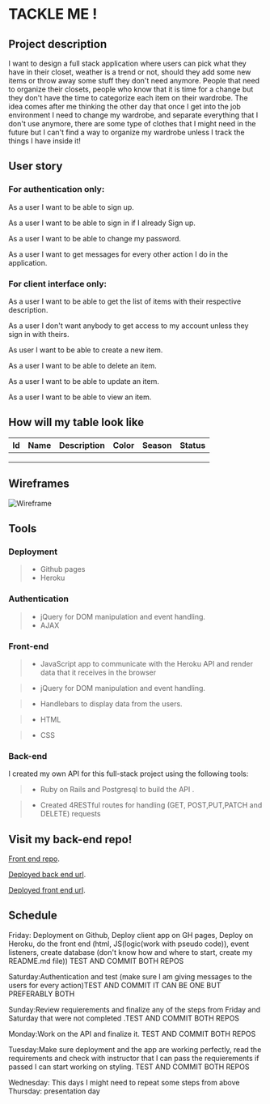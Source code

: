 # TACKLE ME !

## Project description

I want to design a full stack application where users can pick what they have in their closet, weather is a trend or not, should they add some new items or throw away some stuff they don't need anymore. People that need to organize their closets, people who know that it is time for a change but they don't have the time to categorize each item on their wardrobe. The idea comes after me thinking the other day that once I get into the job environment I need to change my wardrobe, and separate everything that I don't use anymore, there are some type of clothes that I might need in the future but I can't find a way to organize my wardrobe unless I track the things I have inside it!

## User story

### For authentication only:

As a user I want to be able to sign up.

As a user I want to be able to sign in if I already Sign up.

As a user I want to be able to change my password.

As a user I want to get messages for every other action I do in the application.


### For client interface only:

As a user I want to be able to get the list of items with their respective description.

As a user I don't want anybody to get access to my account unless they sign in with theirs.

As user I want to be able to create a new item.

As a user I want to be able to delete an item.

As a user I want to be able to update an item.

As a user I want to be able to view an item.


## How will my table look like

| Id| Name|  Description | Color  | Season  | Status |
|---|---|---|---|---| ---|
|   |   |   |   |   |    |
|   |   |   |   |   |    |
|   |   |   |   |   |    |

## Wireframes
![Wireframe](https://i.imgur.com/Fzr9dLQ.png)

## Tools

### Deployment

> - Github pages
> - Heroku

### Authentication

> - jQuery for DOM manipulation and event handling.
> - AJAX

### Front-end

  > - JavaScript app to communicate with the Heroku API and render data that it receives in the browser

  > - jQuery for DOM manipulation and event handling.

  > - Handlebars to display data from the users.

  > - HTML

  > - CSS

### Back-end

I created my own API for this full-stack project using the following tools:

> - Ruby on Rails and Postgresql to build the API .

  > - Created 4RESTful routes for handling (GET, POST,PUT,PATCH and DELETE) requests


## Visit my back-end repo!

[Front end repo](https://github.com/MichelleRahman21/tackle-me-front-end).

[Deployed back end url](https://tackle-me.herokuapp.com/).

[Deployed front end url](https://michellerahman21.github.io/tackle-me-front-end/).

## Schedule

Friday: Deployment on Github, Deploy client app on GH pages, Deploy on Heroku, do the front end (html, JS(logic(work with pseudo code)), event listeners, create database (don't know how and where to start, create my README.md file)) TEST AND COMMIT BOTH REPOS

Saturday:Authentication and test (make sure I am giving messages to the users for every action)TEST AND COMMIT IT CAN BE ONE BUT PREFERABLY BOTH

Sunday:Review requierements and finalize any of the steps from Friday and Saturday that were not completed .TEST AND COMMIT BOTH REPOS

Monday:Work on the API and finalize it. TEST AND COMMIT BOTH REPOS

Tuesday:Make sure deployment and the app are working perfectly, read the requirements and check with instructor that I can pass the requierements if passed I can start working on styling. TEST AND COMMIT BOTH REPOS

Wednesday: This days I might need to repeat some steps from above
Thursday: presentation day
